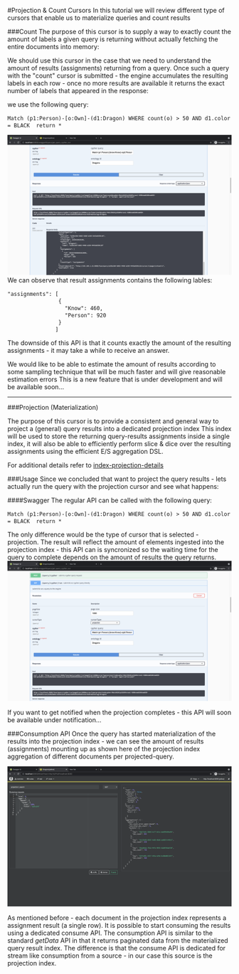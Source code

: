 #Projection & Count Cursors
In this tutorial we will review different type of cursors that enable us to materialize queries and count results

###Count
The purpose of this cursor is to supply a way to exactly count the amount of labels a given query is returning without actually fetching the entire documents into memory:

We should use this cursor in the case that we need to understand the amount of results (assignments) returning from a query.
Once such a query with the "count" cursor is submitted - the engine accumulates the resulting labels in each row - once no more results are available it returns the exact number of
labels that appeared in the response:

we use the following query:
```
Match (p1:Person)-[o:Own]-(d1:Dragon) WHERE count(o) > 50 AND d1.color = BLACK  return *
```

![swagger-countCursor-results.png](img/swagger-countCursor-results.png)
We can observe that result assignments contains the following lables:

```
"assignments": [
                {
                  "Know": 460,
                  "Person": 920
                }
               ]
```

The downside of this API is that it counts exactly the amount of the resulting assignments - it may take a while to receive an answer.

We would like to be able to estimate the amount of results according to some sampling technique that will be much faster and will give reasonable estimation errors
This is a new feature that is under development and will be available soon...


-----
###Projection (Materialization)

The purpose of this cursor is to provide a consistent and general way to project a (general) query results into a dedicated projection index
This index will be used to store the returning query-results assignments inside a single index, it will also be able to efficiently perform slice & dice over the resulting assignments using
the efficient E/S aggregation DSL.

For additional details refer to [index-projection-details](../../../docs/branch/indexProjection.md)


###Usage
Since we concluded that want to project the query results - lets actually run the query with the projection cursor and see what happens:

####Swagger
The regular API can be called with the following query:


```
Match (p1:Person)-[o:Own]-(d1:Dragon) WHERE count(o) > 50 AND d1.color = BLACK  return *
```

The only difference would be the type of cursor that is selected - projection.
The result will reflect the amount of elements ingested into the projection index - this API can is syncronized so the waiting time for the query to complete
depends on the amount of results the query returns.
![swagger-project-query](img/swagger-project-query.png)


If you want to get notified when the projection completes - this API will soon be available under notification...

###Consumption API
Once the query has started materialization of the results into the projection index - we can see the amount of results (assignments) mounting up
as shown here of the projection index aggregation of different documents per projected-query.

![projection-index-aggregation](img/projection-index-aggregation.png)


As mentioned before - each document in the projection index represents a assignment result (a single row).
It is possible to start consuming the results using a dedicated consume API.
The consumption API is similar to the standard _getData_ API in that it returns paginated data from the materialized query result index.
The difference is that the consume API is dedicated for stream like consumption from a source - in our case this source is the projection index.

